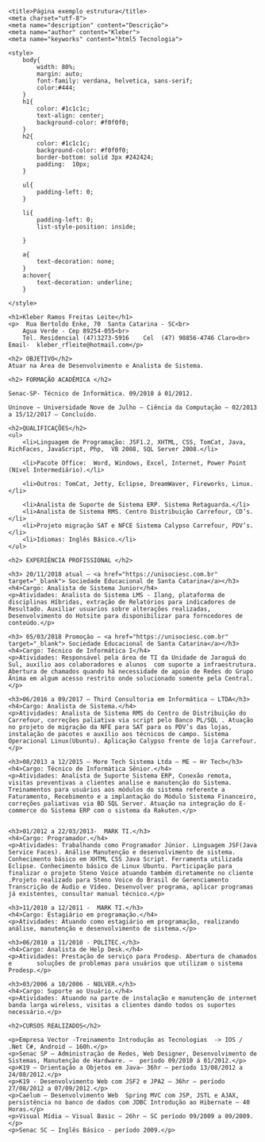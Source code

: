 
<html>
<head>
	
	<title>Página exemplo estrutura</title>
	<meta charset="utf-8">
	<meta name="description" content="Descrição">
	<meta name="author" content="Kleber">
	<meta name="keyworks" content="html5 Tecnologia">

	<style>
		body{
			width: 80%;
			margin: auto;
			font-family: verdana, helvetica, sans-serif;
			color:#444;
		}
		h1{
			color: #1c1c1c;
			text-align: center;
			background-color: #f0f0f0;
		}
		h2{
			color: #1c1c1c;
			background-color: #f0f0f0;
			border-bottom: solid 3px #242424;
			padding:  10px;
		}

		ul{
			padding-left: 0;
		}

		li{
			padding-left: 0;
			list-style-position: inside;

		}

		a{
			text-decoration: none;
		}
		a:hover{
			text-decoration: underline;
		}

	</style>

</head>
<body>

	<h1>Kleber Ramos Freitas Leite</h1>
	<p>  Rua Bertoldo Enke, 70  Santa Catarina - SC<br> 
		Agua Verde - Cep 89254-055<br>
		Tel. Residencial (47)3273-5916    Cel  (47) 98856-4746 Claro<br>
	Email-  kleber_rfleite@hotmail.com</p>

	<h2> OBJETIVO</h2>
	Atuar na Área de Desenvolvimento e Analista de Sistema.

	<h2> FORMAÇÃO ACADÊMICA </h2>

	Senac-SP- Técnico de Informática. 09/2010 á 01/2012.

	Uninove – Universidade Nove de Julho – Ciência da Computação – 02/2013 a 15/12/2017 – Concluído.

	<h2>QUALIFICAÇÕES</h2>
	<ul>
		<li>Linguagem de Programação: JSF1.2, XHTML, CSS, TomCat, Java, RichFaces, JavaScript, Php,  VB 2008, SQL Server 2008.</li>

		<li>Pacote Office:  Word, Windows, Excel, Internet, Power Point (Nível Intermediário).</li> 

		<li>Outros: TomCat, Jetty, Eclipse, DreamWaver, Fireworks, Linux.</li>

		<li>Analista de Suporte de Sistema ERP. Sistema Retaguarda.</li>
		<li>Analista de Sistema RMS. Centro Distribuição Carrefour, CD’s.</li>
		<li>Projeto migração SAT e NFCE Sistema Calypso Carrefour, PDV’s.</li>
		<li>Idiomas: Inglês Básico.</li>
	</ul>

	<h2> EXPERIÊNCIA PROFISSIONAL </h2>
	
	<h3> 20/11/2018 atual – <a href="https://unisociesc.com.br" target="_blank"> Sociedade Educacional de Santa Catarina</a></h3>
	<h4>Cargo: Analista de Sistema Junior</h4>
	<p>Atividades: Analista do Sistema LMS - Ilang, plataforma de disciplinas Híbridas, extração de Relatórios para indicadores de Resultado. Auxiliar usuarios sobre alterações realizadas, Desenvolvimento do Hotsite para disponibilizar para forncedores de conteúdo.</p>

	<h3> 05/03/2018 Promoção – <a href="https://unisociesc.com.br" target="_blank"> Sociedade Educacional de Santa Catarina</a></h3>
	<h4>Cargo: Técnico de Informática I</h4>
	<p>Atividades: Responsável pela área de TI da Unidade de Jaraguá do Sul, auxílio aos colaboradores e alunos  com suporte a infraestrutura. Abertura de chamados quando há necessidade de apoio de Redes do Grupo Ãnima em algum acesso restrito onde solucionado somente pela Central.</p>

	<h3>06/2016 a 09/2017 – Third Consultoria em Informática – LTDA</h3>
	<h4>Cargo: Analista de Sistema.</h4>
	<p>Atividades: Analista de Sistema RMS do Centro de Distribuição do Carrefour, correções paliativa via script pelo Banco PL/SQL . Atuação no projeto de migração da NFE para SAT para os PDV’s das lojas, instalação de pacotes e auxílio aos técnicos de campo. Sistema Operacional Linux(Ubuntu). Aplicação Calypso frente de loja Carrefour.</p>

	<h3>08/2013 a 12/2015 – More Tech Sistema Ltda – ME – Hr Tech</h3>
	<h4>Cargo: Técnico de Informática Sênior.</h4>
	<p>Atividades: Analista de Suporte Sistema ERP, Conexão remota, visitas preventivas a clientes analise e manutenção do Sistema. Treinamentos para usuários aos módulos do sistema referente a Faturamento, Recebimento e a implantação do Módulo Sistema Financeiro, correções paliativas via BD SQL Server. Atuação na integração do E-commerce do Sistema ERP com o sistema da Rakuten.</p> 


	<h3>01/2012 a 22/03/2013-  MARK TI.</h3>
	<h4>Cargo: Programador.</h4>
	<p>Atividades: Trabalhando como Programador Júnior. Linguagem JSF(Java Service Faces). Análise Manutenção e desenvolvimento de sistema. Conhecimento básico em XHTML CSS Java Script. Ferramenta utilizada Eclipse. Conhecimento básico de Linux Ubuntu. Participação para finalizar o projeto Steno Voice atuando também diretamente no cliente .Projeto realizado para Steno Voice do Brasil de Gerenciamento Transcrição de Áudio e Vídeo. Desenvolver programa, aplicar programas já existentes, consultar manual técnico.</p>

	<h3>11/2010 a 12/2011 -  MARK TI.</h3>
	<h4>Cargo: Estagiário em programação.</h4>
	<p>Atividades: Atuando como estagiário em programação, realizando análise, manutenção e desenvolvimento de sistema.</p>

	<h3>06/2010 a 11/2010 - POLITEC.</h3> 
	<h4>Cargo: Analista de Help Desk.</h4>
	<p>Atividades: Prestação de serviço para Prodesp. Abertura de chamados e       soluções de problemas para usuários que utilizam o sistema Prodesp.</p>

	<h3>03/2006 a 10/2006 - NOLVER.</h3> 
	<h4>Cargo: Suporte ao Usuário.</h4>
	<p>Atividades: Atuando na parte de instalação e manutenção de internet banda larga wireless, visitas a clientes dando todos os suportes necessário.</p>

	<h2>CURSOS REALIZADOS</h2>

	<p>Empresa Vector -Treinamento Introdução as Tecnologias  -> IOS / .Net C#, Android – 160h.</p>
	<p>Senac SP – Administração de Redes, Web Designer, Desenvolvimento de Sistemas, Manutenção de Hardware. –  período 09/2010 á 01/2012.</p>
	<p>K19 – Orientação a Objetos em Java– 36hr – período 13/08/2012 a 24/08/2012.</p>
	<p>K19 - Desenvolvimento Web com JSF2 e JPA2 – 36hr – período 27/08/2012 a 07/09/2012.</p>
	<p>Caelum – Desenvolvimento Web  Spring MVC com JSP, JSTL e AJAX, persistência no banco de dados com JDBC Introdução ao Hibernate – 40 Horas.</p>
	<p>Visual Mídia – Visual Basic – 26hr – SC período 09/2009 a 09/2009.</p>
	<p>Senac SC – Inglês Básico - período 2009.</p>


</body>
</html>
